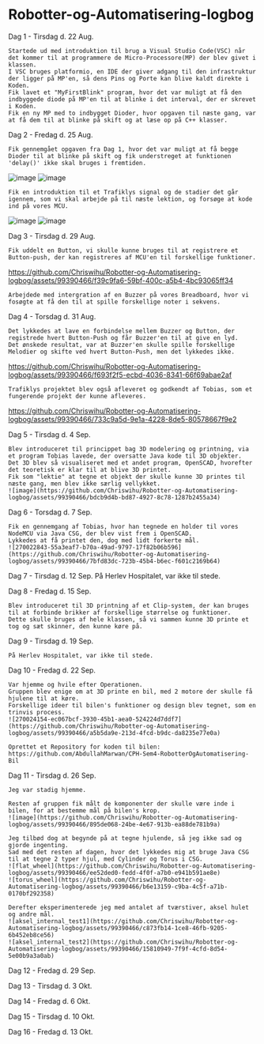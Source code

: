 # Robotter-og-Automatisering-logbog

Dag 1 - Tirsdag d. 22 Aug.

    Startede ud med introduktion til brug a Visual Studio Code(VSC) når det kommer til at programmere de Micro-Processore(MP) der blev givet i klassen. 
    I VSC bruges platformio, en IDE der giver adgang til den infrastruktur der ligger på MP'en, så dens Pins og Porte kan blive kaldt direkte i Koden. 
    Fik lavet et "MyFirstBlink" program, hvor det var muligt at få den indbyggede diode på MP'en til at blinke i det interval, der er skrevet i Koden.
    Fik en ny MP med to indbygget Dioder, hvor opgaven til næste gang, var at få dem til at blinke på skift og at læse op på C++ klasser.

Dag 2 - Fredag d. 25 Aug.

    Fik gennemgået opgaven fra Dag 1, hvor det var muligt at få begge Dioder til at blinke på skift og fik understreget at funktionen 'delay()' ikke skal bruges i fremtiden.
![image](https://github.com/Chriswihu/Robotter-og-Automatisering-logbog/assets/99390466/de14a41b-4608-4867-aae2-3b4bdd9d82aa)
![image](https://github.com/Chriswihu/Robotter-og-Automatisering-logbog/assets/99390466/d54939ce-005c-443e-8f60-e0a2e93bed2e)

    Fik en introduktion til et Trafiklys signal og de stadier det går igennem, som vi skal arbejde på til næste lektion, og forsøge at kode ind på vores MCU. 
![image](https://github.com/Chriswihu/Robotter-og-Automatisering-logbog/assets/99390466/4cd46835-9cc6-47fd-b52a-2e8a2eb95633)
![image](https://github.com/Chriswihu/Robotter-og-Automatisering-logbog/assets/99390466/249a679f-7db7-4af8-8c62-d2b67936e711)

Dag 3 - Tirsdag d. 29 Aug.

    Fik uddelt en Button, vi skulle kunne bruges til at registrere et Button-push, der kan registreres af MCU'en til forskellige funktioner.
     

https://github.com/Chriswihu/Robotter-og-Automatisering-logbog/assets/99390466/f39c9fa6-59bf-400c-a5b4-4bc93065ff34

    Arbejdede med intergration af en Buzzer på vores Breadboard, hvor vi fosøgte at få den til at spille forskellige noter i sekvens.

    
Dag 4 - Torsdag d. 31 Aug.

    Det lykkedes at lave en forbindelse mellem Buzzer og Button, der registrede hvert Button-Push og får Buzzer'en til at give en lyd.
    Det ønskede resultat, var at Buzzer'en skulle spille forskellige Melodier og skifte ved hvert Button-Push, men det lykkedes ikke.

https://github.com/Chriswihu/Robotter-og-Automatisering-logbog/assets/99390466/f693f2f5-ecbd-4036-8341-66f69abae2af

    Trafiklys projektet blev også afleveret og godkendt af Tobias, som et fungerende projekt der kunne afleveres.

https://github.com/Chriswihu/Robotter-og-Automatisering-logbog/assets/99390466/733c9a5d-9e1a-4228-8de5-80578667f9e2

Dag 5 - Tirsdag d. 4 Sep.

    Blev introduceret til princippet bag 3D modelering og printning, via et program Tobias lavede, der oversatte Java kode til 3D objekter.
    Det 3D blev så visualiseret med et andet program, OpenSCAD, hvorefter det teoretisk er klar til at blive 3D printet.
    Fik som "lektie" at tegne et objekt der skulle kunne 3D printes til næste gang, men blev ikke særlig vellykket. 
    ![image](https://github.com/Chriswihu/Robotter-og-Automatisering-logbog/assets/99390466/bdcb9d4b-bd87-4927-8c78-1287b2455a34)

Dag 6 - Torsdag d. 7 Sep.

    Fik en gennemgang af Tobias, hvor han tegnede en holder til vores NodeMCU via Java CSG, der blev vist frem i OpenSCAD.
    Lykkedes at få printet den, dog med lidt forkerte mål.
    ![270022843-55a3eaf7-b70a-49ad-9797-17f82b06b596](https://github.com/Chriswihu/Robotter-og-Automatisering-logbog/assets/99390466/7bfd83dc-723b-45b4-b6ec-f601c2169b64)

Dag 7 - Tirsdag d. 12 Sep.
    På Herlev Hospitalet, var ikke til stede.

Dag 8 - Fredag d. 15 Sep.

    Blev introduceret til 3D printning af et Clip-system, der kan bruges til at forbinde brikker af forskellige størrelse og funktioner.
    Dette skulle bruges af hele klassen, så vi sammen kunne 3D printe et tog og sæt skinner, den kunne køre på.

Dag 9 - Tirsdag d. 19 Sep.

    På Herlev Hospitalet, var ikke til stede.

Dag 10 - Fredag d. 22 Sep.

    Var hjemme og hvile efter Operationen.
    Gruppen blev enige om at 3D printe en bil, med 2 motore der skulle få hjulene til at køre.
    Forskellige ideer til bilen's funktioner og design blev tegnet, som en trinvis process.
    ![270024154-ec067bcf-3930-45b1-aea0-524224d7ddf7](https://github.com/Chriswihu/Robotter-og-Automatisering-logbog/assets/99390466/a5b5da9e-213d-4fcd-b9dc-da8235e77e0a)

    Oprettet et Repository for koden til bilen:
    https://github.com/AbdullahMarwan/CPH-Sem4-RobotterOgAutomatisering-Bil

Dag 11 - Tirsdag d. 26 Sep.

    Jeg var stadig hjemme.

    Resten af gruppen fik målt de komponenter der skulle være inde i bilen, for at bestemme mål på bilen's krop.
    ![image](https://github.com/Chriswihu/Robotter-og-Automatisering-logbog/assets/99390466/895de068-24be-4e67-913b-ea88de781b9a)
    
    Jeg tilbød dog at begynde på at tegne hjulende, så jeg ikke sad og gjorde ingenting. 
    Sad med det resten af dagen, hvor det lykkedes mig at bruge Java CSG til at tegne 2 typer hjul, med Cylinder og Torus i CSG. 
    ![flat_wheel](https://github.com/Chriswihu/Robotter-og-Automatisering-logbog/assets/99390466/ee52ded0-fedd-4f0f-a7b0-e941b591ae8e)
    ![torus_wheel](https://github.com/Chriswihu/Robotter-og-Automatisering-logbog/assets/99390466/b6e13159-c9ba-4c5f-a71b-0170bf292358)

    Derefter eksperimenterede jeg med antalet af tværstiver, aksel hulet og andre mål.
    ![aksel_internal_test1](https://github.com/Chriswihu/Robotter-og-Automatisering-logbog/assets/99390466/c873fb14-1ce8-46fb-9205-6b452eb8ce56)
    ![aksel_internal_test2](https://github.com/Chriswihu/Robotter-og-Automatisering-logbog/assets/99390466/15810949-7f9f-4cfd-8d54-5e00b9a3a0ab)


Dag 12 - Fredag d. 29 Sep.


Dag 13 - Tirsdag d. 3 Okt.


Dag 14 - Fredag d. 6 Okt.


Dag 15 - Tirsdag d. 10 Okt.
    

Dag 16 - Fredag d. 13 Okt.

